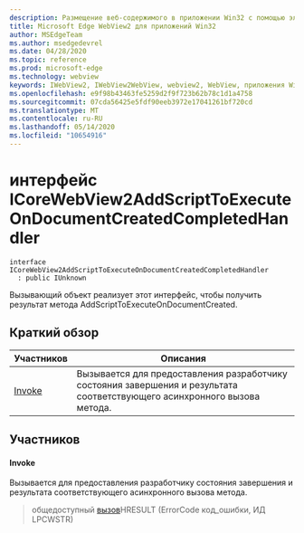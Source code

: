 ```yaml
---
description: Размещение веб-содержимого в приложении Win32 с помощью элемента управления Microsoft Edge WebView2
title: Microsoft Edge WebView2 для приложений Win32
author: MSEdgeTeam
ms.author: msedgedevrel
ms.date: 04/28/2020
ms.topic: reference
ms.prod: microsoft-edge
ms.technology: webview
keywords: IWebView2, IWebView2WebView, webview2, WebView, приложения Win32, Win32, EDGE, ICoreWebView2, ICoreWebView2Controller, элемент управления "веб-браузер", HTML Edge
ms.openlocfilehash: e9f98b43463fe5259d2f9f723b62b78c1d1a4758
ms.sourcegitcommit: 07cda56425e5fdf90eeb3972e17041261bf720cd
ms.translationtype: MT
ms.contentlocale: ru-RU
ms.lasthandoff: 05/14/2020
ms.locfileid: "10654916"
---
```

# интерфейс ICoreWebView2AddScriptToExecuteOnDocumentCreatedCompletedHandler 

```
interface ICoreWebView2AddScriptToExecuteOnDocumentCreatedCompletedHandler
  : public IUnknown
```

Вызывающий объект реализует этот интерфейс, чтобы получить результат метода AddScriptToExecuteOnDocumentCreated.

## Краткий обзор

 Участников                        | Описания
--------------------------------|---------------------------------------------
[Invoke](#invoke) | Вызывается для предоставления разработчику состояния завершения и результата соответствующего асинхронного вызова метода.

## Участников

#### Invoke 

Вызывается для предоставления разработчику состояния завершения и результата соответствующего асинхронного вызова метода.

> общедоступный [вызов](#invoke)HRESULT (ErrorCode код_ошибки, ИД LPCWSTR)

